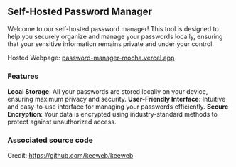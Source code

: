 
## Self-Hosted Password Manager
Welcome to our self-hosted password manager! This tool is designed to help you securely organize and manage your passwords locally, ensuring that your sensitive information remains private and under your control.

Hosted Webpage: [password-manager-mocha.vercel.app](password-manager-mocha.vercel.app
)


### Features
**Local Storage**: All your passwords are stored locally on your device, ensuring maximum privacy and security.
**User-Friendly Interface**: Intuitive and easy-to-use interface for managing your passwords efficiently.
**Secure Encryption**: Your data is encrypted using industry-standard methods to protect against unauthorized access.

### Associated source code
Credit: https://github.com/keeweb/keeweb


